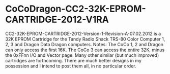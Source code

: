 # CoCoDragon-CC2-32K-EPROM-CARTRIDGE-2012-V1RA
CC2-32K-EPROM-CARTRIDGE-2012-Version-1-Revision-A-07.02.2012 is a 32K EPROM Cartridge for the Tandy Radio Shack TRS-80 Color Computer 1, 2, 3 and Dragon Data Dragon computers. Notes: The CoCo 1, 2 and Dragon can only access the first 16K. The CoCo 3 can access the entire 32K, minus the 0xFFnn I/O and Vector page. Many other similar (but much improved) cartridges are forthcoming. There are much better designs in my possession and I intend to post them all, in no particular order.
